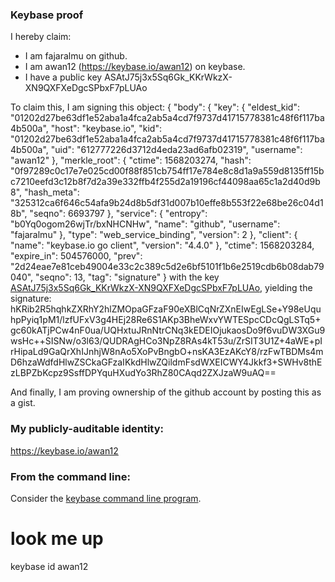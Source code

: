 ### Keybase proof

I hereby claim:

  * I am fajaralmu on github.
  * I am awan12 (https://keybase.io/awan12) on keybase.
  * I have a public key ASAtJ75j3x5Sq6Gk_KKrWkzX-XN9QXFXeDgcSPbxF7pLUAo

To claim this, I am signing this object:
{
  "body": {
    "key": {
      "eldest_kid": "01202d27be63df1e52aba1a4fca2ab5a4cd7f9737d41715778381c48f6f117ba4b500a",
      "host": "keybase.io",
      "kid": "01202d27be63df1e52aba1a4fca2ab5a4cd7f9737d41715778381c48f6f117ba4b500a",
      "uid": "612777226d3712d4eda23ad6afb02319",
      "username": "awan12"
    },
    "merkle_root": {
      "ctime": 1568203274,
      "hash": "0f97289c0c17e7e025cd00f88f851cb754ff17e784e8c8d1a9a559d8135ff15bc7210eefd3c12b8f7d2a39e332ffb4f255d2a19196cf44098aa65c1a2d40d9b8",
      "hash_meta": "325312ca6f646c54afa9b24d8b5df31d007b10effe8b553f22e68be26c04d18b",
      "seqno": 6693797
    },
    "service": {
      "entropy": "b0Yq0ogom26wjTr/bxNHCNHw",
      "name": "github",
      "username": "fajaralmu"
    },
    "type": "web_service_binding",
    "version": 2
  },
  "client": {
    "name": "keybase.io go client",
    "version": "4.4.0"
  },
  "ctime": 1568203284,
  "expire_in": 504576000,
  "prev": "2d24eae7e81ceb49004e33c2c389c5d2e6bf5101f1b6e2519cdb6b08dab79040",
  "seqno": 13,
  "tag": "signature"
}
with the key [ASAtJ75j3x5Sq6Gk_KKrWkzX-XN9QXFXeDgcSPbxF7pLUAo](https://keybase.io/awan12), yielding the signature:
hKRib2R5hqhkZXRhY2hlZMOpaGFzaF90eXBlCqNrZXnEIwEgLSe+Y98eUquhpPyiq1pM1/lzfUFxV3g4HEj28Re6S1AKp3BheWxvYWTESpcCDcQgLSTq5+gc60kATjPCw4nF0ua/UQHxtuJRnNtrCNq3kEDEIOjukaosDo9f6vuDW3XGu9wsHc++SISNw/o3l63/QUDRAgHCo3NpZ8RAs4kT53u/ZrSIT3U1Z+4aWE+pIrHipaLd9GaQrXhIJnhjW8nAo5XoPvBngbO+nsKA3EzAKcY8/rzFwTBDMs4mD6hzaWdfdHlwZSCkaGFzaIKkdHlwZQildmFsdWXEICWY4Jkkf3+SWHv8thEzLBPZbKcpz9SsffDPYquHXudYo3RhZ80CAqd2ZXJzaW9uAQ==

And finally, I am proving ownership of the github account by posting this as a gist.

### My publicly-auditable identity:

https://keybase.io/awan12

### From the command line:

Consider the [keybase command line program](https://keybase.io/download).
# look me up
keybase id awan12